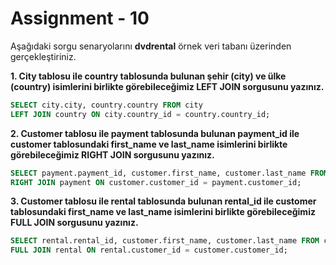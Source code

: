 # Assignment - 10 

Aşağıdaki sorgu senaryolarını **dvdrental** örnek veri tabanı üzerinden gerçekleştiriniz.

**1. City tablosu ile country tablosunda bulunan şehir (city) ve ülke (country) isimlerini birlikte görebileceğimiz LEFT JOIN sorgusunu yazınız.** 

``` sql 
SELECT city.city, country.country FROM city 
LEFT JOIN country ON city.country_id = country.country_id; 
``` 

**2. Customer tablosu ile payment tablosunda bulunan payment_id ile customer tablosundaki first_name ve last_name isimlerini birlikte görebileceğimiz RIGHT JOIN sorgusunu yazınız.** 

``` sql 
SELECT payment.payment_id, customer.first_name, customer.last_name FROM customer 
RIGHT JOIN payment ON customer.customer_id = payment.customer_id; 
``` 

**3. Customer tablosu ile rental tablosunda bulunan rental_id ile customer tablosundaki first_name ve last_name isimlerini birlikte görebileceğimiz FULL JOIN sorgusunu yazınız.** 

``` sql 
SELECT rental.rental_id, customer.first_name, customer.last_name FROM customer 
FULL JOIN rental ON rental.customer_id = customer.customer_id; 
``` 
